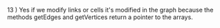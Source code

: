13 ) Yes if we modify links or cells it's modified in the graph because the methods getEdges and getVertices return a pointer to the arrays.